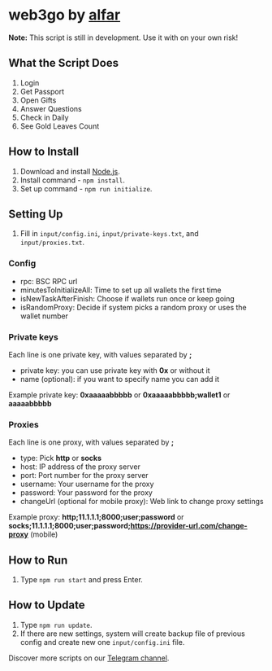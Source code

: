 # web3go by [alfar](https://t.me/+FozX3VZA0RIyNWY6)

**Note:** This script is still in development. Use it with on your own risk!

## What the Script Does
1. Login
1. Get Passport
1. Open Gifts
1. Answer Questions
1. Check in Daily
1. See Gold Leaves Count

## How to Install
1. Download and install [Node.js](https://nodejs.org/en/download).
1. Install command - `npm install`.
1. Set up command - `npm run initialize`.

## Setting Up
1. Fill in `input/config.ini`, `input/private-keys.txt`, and `input/proxies.txt`.

### Config
- rpc: BSC RPC url
- minutesToInitializeAll: Time to set up all wallets the first time
- isNewTaskAfterFinish: Choose if wallets run once or keep going
- isRandomProxy: Decide if system picks a random proxy or uses the wallet number

### Private keys
Each line is one private key, with values separated by **;**
- private key: you can use private key with __0x__ or without it
- name (optional): if you want to specify name you can add it

Example private key: __0xaaaaabbbbb__ or __0xaaaaabbbbb;wallet1__ or __aaaaabbbbb__

### Proxies
Each line is one proxy, with values separated by **;**
- type: Pick __http__ or __socks__
- host: IP address of the proxy server
- port: Port number for the proxy server
- username: Your username for the proxy
- password: Your password for the proxy
- changeUrl (optional for mobile proxy): Web link to change proxy settings

Example proxy: __http;11.1.1.1;8000;user;password__ or __socks;11.1.1.1;8000;user;password;https://provider-url.com/change-proxy__ (mobile)

## How to Run
1. Type `npm run start` and press Enter.

## How to Update
1. Type `npm run update`.
1. If there are new settings, system will create backup file of previous config and create new one `input/config.ini` file.

Discover more scripts on our [Telegram channel](https://t.me/+FozX3VZA0RIyNWY6).
